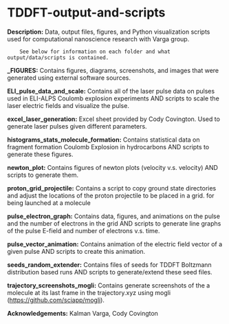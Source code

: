 # TDDFT-output-and-scripts

**Description:** Data, output files, figures, and Python visualization scripts used for computational nanoscience research with Varga group.

        See below for information on each folder and what output/data/scripts is contained.

**_FIGURES:** Contains figures, diagrams, screenshots, and images that were generated using external software sources.

**ELI_pulse_data_and_scale:** Contains all of the laser pulse data on pulses used in ELI-ALPS Coulomb explosion experiments AND scripts to scale the laser electric fields and visualize the pulse.

**excel_laser_generation:** Excel sheet provided by Cody Covington. Used to generate laser pulses given different parameters.

**histograms_stats_molecule_formation:** Contains statistical data on fragment formation Coulomb Explosion in hydrocarbons AND scripts to generate these figures.

**newton_plot:** Contains figures of newton plots (velocity v.s. velocity) AND scripts to generate them.

**proton_grid_projectile:** Contains a script to copy ground state directories and adjust the locations of the proton projectile to be placed in a grid. for being launched at a molecule

**pulse_electron_graph:** Contains data, figures, and animations on the pulse and the number of electrons in the grid AND scripts to generate line graphs of the pulse E-field and number of electrons v.s. time.

**pulse_vector_animation:** Contains animation of the electric field vector of a given pulse AND scripts to create this animation.

**seeds_random_extender:** Contains files of seeds for TDDFT Boltzmann distribution based runs AND scripts to generate/extend these seed files.

**trajectory_screenshots_mogli:** Contains generate screenshots of the a molecule at its last frame in the trajectory.xyz using mogli (https://github.com/sciapp/mogli).


**Acknowledgements:** Kalman Varga, Cody Covington
